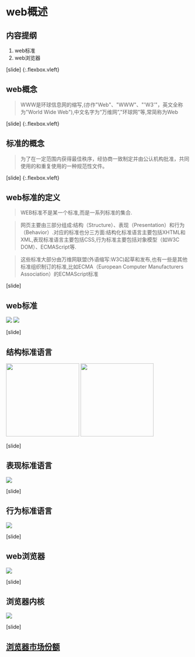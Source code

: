 

# web概述
## 内容提纲
1. web标准
2. web浏览器


[slide] {:.flexbox.vleft}
## web概念
> WWW是环球信息网的缩写,(亦作"Web"、"WWW"、"'W3'"，英文全称为"World Wide Web"),中文名字为“万维网”,"环球网"等,常简称为Web

[slide] {:.flexbox.vleft}
## 标准的概念
> 为了在一定范围内获得最佳秩序，经协商一致制定并由公认机构批准，共同使用的和重复使用的一种规范性文件。

[slide] {:.flexbox.vleft}
## web标准的定义

> WEB标准不是某一个标准,而是一系列标准的集合.

> 网页主要由三部分组成:结构（Structure）、表现（Presentation）和行为（Behavior）.对应的标准也分三方面:结构化标准语言主要包括XHTML和XML,表现标准语言主要包括CSS,行为标准主要包括对象模型（如W3C DOM）、ECMAScript等.

> 这些标准大部分由万维网联盟(外语缩写:W3C)起草和发布,也有一些是其他标准组织制订的标准,比如ECMA（European Computer Manufacturers Association）的ECMAScript标准

[slide]
## web标准 
 <img src="/img/02/service_web_standards.png">
 <img src="/img/02/html5_css_javascript.png">

[slide]
## 结构标准语言
 <img src="./img/02/HTML5_Logo_512.png" style="height: 200px;">

 <img src="./img/02/HTML5_sticker.png" style="height: 200px;">

[slide]



## 表现标准语言
 <img src="./img/02/css3-web-design-examples.jpg">

[slide]
## 行为标准语言
 <img src="./img/02/javascript-logo-png.png">

[slide]
## web浏览器
 <img src="./img/02/web-browsers.jpg" >

[slide]
## 浏览器内核
 <img src="./img/02/kernal.jpg">

 [slide]
## [浏览器市场份额](http://tongji.baidu.com/data/browser/)
 <img src="./img/02/tongji.png" alt="">


